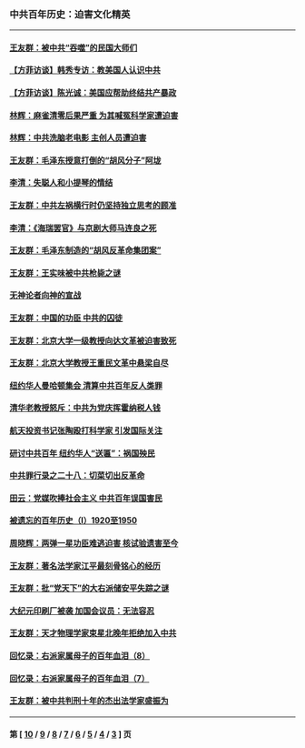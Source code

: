### 中共百年历史：迫害文化精英
---
#### [王友群：被中共“吞噬”的民国大师们](../../pages/nf1176111/n13942620.md?03230430) 
#### [【方菲访谈】韩秀专访：教美国人认识中共](../../pages/nf1176111/n13821310.md?03230430) 
#### [【方菲访谈】陈光诚：美国应帮助终结共产暴政](../../pages/nf1176111/n13759521.md?03230430) 
#### [林辉：麻雀清零后果严重 为其喊冤科学家遭迫害](../../pages/nf1176111/n13746900.md?03230430) 
#### [林辉：中共洗脑老电影 主创人员遭迫害](../../pages/nf1176111/n13699437.md?03230430) 
#### [王友群：毛泽东授意打倒的“胡风分子”阿垅](../../pages/nf1176111/n13592541.md?03230430) 
#### [李清：失聪人和小提琴的情结](../../pages/nf1176111/n13459280.md?03230430) 
#### [王友群：中共左祸横行时仍坚持独立思考的顾准](../../pages/nf1176111/n13444722.md?03230430) 
#### [李清：《海瑞罢官》与京剧大师马连良之死](../../pages/nf1176111/n13412316.md?03230430) 
#### [王友群：毛泽东制造的“胡风反革命集团案”](../../pages/nf1176111/n13324909.md?03230430) 
#### [王友群：王实味被中共枪毙之谜](../../pages/nf1176111/n13307502.md?03230430) 
#### [无神论者向神的宣战](../../pages/nf1176111/n13281535.md?03230430) 
#### [王友群：中国的功臣 中共的囚徒](../../pages/nf1176111/n13291790.md?03230430) 
#### [王友群：北京大学一级教授向达文革被迫害致死](../../pages/nf1176111/n13150966.md?03230430) 
#### [王友群：北京大学教授王重民文革中悬梁自尽](../../pages/nf1176111/n13084645.md?03230430) 
#### [纽约华人曼哈顿集会 清算中共百年反人类罪](../../pages/nf1176111/n13084157.md?03230430) 
#### [清华老教授怒斥：中共为党庆挥霍纳税人钱](../../pages/nf1176111/n13071430.md?03230430) 
#### [航天投资书记张陶殴打科学家 引发国际关注](../../pages/nf1176111/n13069132.md?03230430) 
#### [研讨中共百年 纽约华人“送匾”：祸国殃民](../../pages/nf1176111/n13057367.md?03230430) 
#### [中共罪行录之二十八：切菜切出反革命](../../pages/nf1176111/n13030600.md?03230430) 
#### [田云：党媒吹捧社会主义 中共百年误国害民](../../pages/nf1176111/n13006682.md?03230430) 
#### [被遗忘的百年历史（I）1920至1950](../../pages/nf1176111/n12986411.md?03230430) 
#### [周晓辉：两弹一星功臣难逃迫害 核试验遗害至今](../../pages/nf1176111/n12974997.md?03230430) 
#### [王友群：著名法学家江平最刻骨铭心的经历](../../pages/nf1176111/n12970787.md?03230430) 
#### [王友群：批“党天下”的大右派储安平失踪之谜](../../pages/nf1176111/n12954229.md?03230430) 
#### [大纪元印刷厂被袭 加国会议员：无法容忍](../../pages/nf1176111/n12883028.md?03230430) 
#### [王友群：天才物理学家束星北晚年拒绝加入中共](../../pages/nf1176111/n12792913.md?03230430) 
#### [回忆录：右派家属母子的百年血泪（8）](../../pages/nf1176111/n12706196.md?03230430) 
#### [回忆录：右派家属母子的百年血泪（7）](../../pages/nf1176111/n12706191.md?03230430) 
#### [王友群：被中共判刑十年的杰出法学家盛振为](../../pages/nf1176111/n12706141.md?03230430) 

---
#### 第 [ [10](./10.md?03230430) / [9](./9.md?03230430) / [8](./8.md?03230430) / [7](./7.md?03230430) / [6](./6.md?03230430) / [5](./5.md?03230430) / [4](./4.md?03230430) / [3](./3.md?03230430) ] 页
